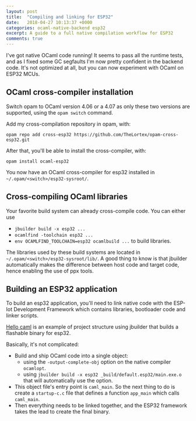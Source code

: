 ```yaml
---
layout: post
title:  "Compiling and linking for ESP32"
date:   2018-04-27 10:13:37 +0000
categories: ocaml-native-backend esp32
excerpt: A guide to a full native compilation workflow for ESP32
comments: true
---
```

I've got native OCaml code running! It seems to pass all the runtime tests, and as I fixed some GC segfaults I'm now pretty confident in the backend code. 
It's not optimized at all, but you can now experiment with OCaml on ESP32 MCUs. 

## OCaml cross-compiler installation

Switch opam to OCaml version 4.06 or a 4.07 as only these two versions are supported, using the `opam switch` command.

Add my cross-compilation repository in opam, with:
```
opam repo add cross-esp32 https://github.com/TheLortex/opam-cross-esp32.git
```
After that, you'll be able to install the cross-compiler, with:
```
opam install ocaml-esp32
```

You now have an OCaml cross-compiler for esp32 installed in `~/.opam/<switch>/esp32-sysroot/`. 

## Cross-compiling OCaml libraries

Your favorite build system can already cross-compile code. You can either use
* `jbuilder build -x esp32 ...`
* `ocamlfind -toolchain esp32 ...`
* `env OCAMLFIND_TOOLCHAIN=esp32 ocamlbuild ...`
to build libraries.

The libraries used by these build systems are located in `~/.opam/<switch>/esp32-sysroot/lib/`. A good thing to know is that jbuilder automatically makes the difference between host code and target code, hence enabling the use of ppx tools. 

## Building an ESP32 application

To build an esp32 application, you'll need to link native code with the ESP-Iot Development Framework which contains libraries, bootloader code and linker scripts. 

[Hello caml](https://github.com/TheLortex/hello_caml) is an example of project structure using jbuilder that builds a flashable binary for esp32. 

Basically, it's not complicated:
* Build and ship OCaml code into a single object:
  - using the `-output-complete-obj` option on the native compiler `ocamlopt`.
  - using `jbuilder build -x esp32 _build/default.esp32/main.exe.o` that will automatically use the option.
* This object file's entry point is `caml_main`. So the next thing to do is create a `startup-c.c` file that defines a function `app_main` which calls `caml_main`. 
* Then everything needs to be linked together, and the ESP32 framework takes the lead to create the final binary. 
